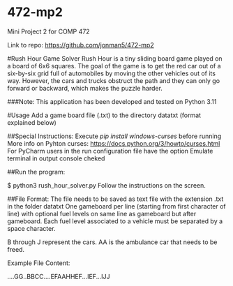 # 472-mp2
Mini Project 2 for COMP 472

Link to repo: https://github.com/jonman5/472-mp2

#Rush Hour Game Solver
Rush Hour is a tiny sliding board game played on a board of 6x6 squares. 
The goal of the game is to get the red car out of a six-by-six grid full of automobiles by moving the other vehicles out of its way. However, the cars and trucks obstruct the path and they can only go forward or backward, which makes the puzzle harder.

###Note: This application has been developed and tested on Python 3.11

#Usage
Add a game board file (.txt) to the directory datatxt (format explained below)

##Special Instructions: 
Execute *pip install windows-curses* before running
More info on Pyhton curses: https://docs.python.org/3/howto/curses.html
For PyCharm users in the run configuration file have the option Emulate terminal in output console cheked

##Run the program:

$ python3 rush_hour_solver.py
Follow the instructions on the screen.

##File Format:
The file needs to be saved as text file with the extension .txt in the folder datatxt 
One gameboard per line (starting from first character of line) with optional fuel levels on same line as gameboard but after gameboard.
Each fuel level associated to a vehicle must be separated by a space character.

B through J represent the cars.
AA is the ambulance car that needs to be freed.


Example File Content:

....GG..BBCC....EFAAHHEF...IEF...IJJ 
